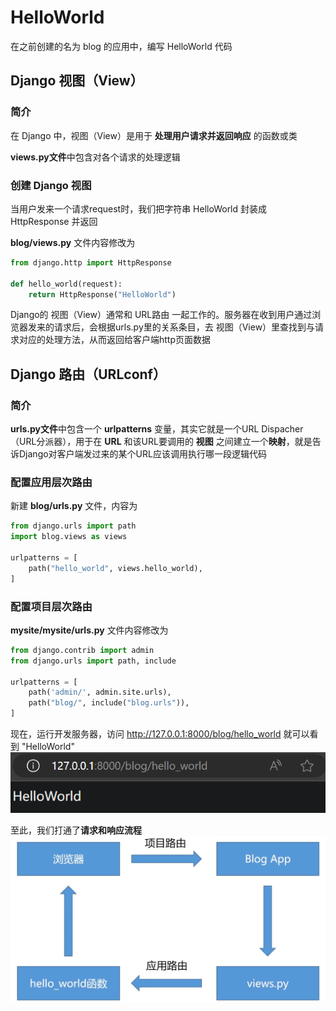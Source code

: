 # HelloWorld

在之前创建的名为 blog 的应用中，编写 HelloWorld 代码

## Django 视图（View）

### 简介

在 Django 中，视图（View）是用于 **处理用户请求并返回响应** 的函数或类

**views.py文件**中包含对各个请求的处理逻辑

### 创建 Django 视图

当用户发来一个请求request时，我们把字符串 HelloWorld 封装成 HttpResponse 并返回

**blog/views.py** 文件内容修改为
```py
from django.http import HttpResponse

def hello_world(request):
    return HttpResponse("HelloWorld")
```

Django的 视图（View）通常和 URL路由 一起工作的。服务器在收到用户通过浏览器发来的请求后，会根据urls.py里的关系条目，去 视图（View）里查找到与请求对应的处理方法，从而返回给客户端http页面数据

## Django 路由（URLconf）

### 简介

**urls.py文件**中包含一个 **urlpatterns** 变量，其实它就是一个URL Dispacher（URL分派器），用于在 **URL** 和该URL要调用的 **视图** 之间建立一个**映射**，就是告诉Django对客户端发过来的某个URL应该调用执行哪一段逻辑代码

### 配置应用层次路由

新建 **blog/urls.py** 文件，内容为
```py
from django.urls import path
import blog.views as views

urlpatterns = [
    path("hello_world", views.hello_world),
]
```

### 配置项目层次路由

**mysite/mysite/urls.py** 文件内容修改为
```py
from django.contrib import admin
from django.urls import path, include

urlpatterns = [
    path('admin/', admin.site.urls),
    path("blog/", include("blog.urls")),
]
```

现在，运行开发服务器，访问 http://127.0.0.1:8000/blog/hello_world 就可以看到 "HelloWorld"
![](resources/2024-01-08-22-42-56.png)

至此，我们打通了**请求和响应流程**
![](resources/2024-01-08-22-48-17.png)


